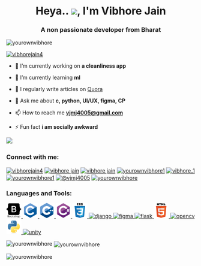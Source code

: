 <h1 align="center">Heya.. <img src="https://raw.githubusercontent.com/TheDudeThatCode/TheDudeThatCode/master/Assets/Hi.gif" width="40" >, I'm Vibhore Jain</h1>
<h3 align="center">A non passionate developer from Bharat</h3>

<p align="left"> <img src="https://komarev.com/ghpvc/?username=yourownvibhore&label=Profile%20views&color=0e75b6&style=flat" alt="yourownvibhore" /> </p>
<!-- 
<p align="left"> <a href="https://github.com/ryo-ma/github-profile-trophy"><img src="https://github-profile-trophy.vercel.app/?username=yourownvibhore" alt="yourownvibhore" /></a> </p> -->

<p align="left"> <a href="https://twitter.com/vibhorejain4" target="_blank"><img src="https://img.shields.io/twitter/follow/vibhorejain4?logo=twitter&style=for-the-badge" alt="vibhorejain4" /></a> </p>

- 🔭 I’m currently working on **a cleanliness app**

- 🌱 I’m currently learning **ml**

- 📝 I regularly write articles on [Quora](https://t.co/588oIUzMDW)

- 💬 Ask me about **c, python, UI/UX, figma, CP**

- 📫 How to reach me **vjmj4005@gmail.com**

- ⚡ Fun fact **i am socially awkward**

<img src="https://user-images.githubusercontent.com/78909117/193577978-12043c12-5409-4d4d-a145-b03d9e59be3c.gif">

<h3 align="left">Connect with me:</h3>
<p align="left">
<a href="https://twitter.com/vibhorejain4" target="_blank"><img align="center" src="https://raw.githubusercontent.com/rahuldkjain/github-profile-readme-generator/master/src/images/icons/Social/twitter.svg" alt="vibhorejain4" height="30" width="40" /></a>
<a href="https://www.linkedin.com/in/vibhore-jain-4b11a8179/" target="_blank"><img align="center" src="https://raw.githubusercontent.com/rahuldkjain/github-profile-readme-generator/master/src/images/icons/Social/linked-in-alt.svg" alt="vibhore jain" height="30" width="40" /></a>
<a href="https://www.facebook.com/vibhorejain.jain/" target="_blank"><img align="center" src="https://raw.githubusercontent.com/rahuldkjain/github-profile-readme-generator/master/src/images/icons/Social/facebook.svg" alt="vibhore jain" height="30" width="40" /></a>
<a href="https://instagram.com/yourownvibhore1" target="_blank"><img align="center" src="https://raw.githubusercontent.com/rahuldkjain/github-profile-readme-generator/master/src/images/icons/Social/instagram.svg" alt="yourownvibhore1" height="30" width="40" /></a>
<a href="https://www.codechef.com/users/vibhore_1" target="_blank"><img align="center" src="https://cdn.jsdelivr.net/npm/simple-icons@3.1.0/icons/codechef.svg" alt="vibhore_1" height="30" width="40" /></a>
<a href="https://www.hackerrank.com/yourownvibhore1" target="_blank"><img align="center" src="https://raw.githubusercontent.com/rahuldkjain/github-profile-readme-generator/master/src/images/icons/Social/hackerrank.svg" alt="yourownvibhore1" height="30" width="40" /></a>
<a href="https://www.hackerearth.com/@vjmj4005" target="_blank"><img align="center" src="https://raw.githubusercontent.com/rahuldkjain/github-profile-readme-generator/master/src/images/icons/Social/hackerearth.svg" alt="@vjmj4005" height="30" width="40" /></a>
<a href="https://auth.geeksforgeeks.org/user/yourownvibhore" target="_blank"><img align="center" src="https://raw.githubusercontent.com/rahuldkjain/github-profile-readme-generator/master/src/images/icons/Social/geeks-for-geeks.svg" alt="yourownvibhore" height="30" width="40" /></a>
</p>

<h3 align="left">Languages and Tools:</h3>
<p align="left"> <a href="https://getbootstrap.com" target="_blank" rel="noreferrer"> <img src="https://raw.githubusercontent.com/devicons/devicon/master/icons/bootstrap/bootstrap-plain-wordmark.svg" alt="bootstrap" width="40" height="40"/> </a> <a href="https://www.cprogramming.com/" target="_blank" rel="noreferrer"> <img src="https://raw.githubusercontent.com/devicons/devicon/master/icons/c/c-original.svg" alt="c" width="40" height="40"/> </a> <a href="https://www.w3schools.com/cpp/" target="_blank" rel="noreferrer"> <img src="https://raw.githubusercontent.com/devicons/devicon/master/icons/cplusplus/cplusplus-original.svg" alt="cplusplus" width="40" height="40"/> </a> <a href="https://www.w3schools.com/cs/" target="_blank" rel="noreferrer"> <img src="https://raw.githubusercontent.com/devicons/devicon/master/icons/csharp/csharp-original.svg" alt="csharp" width="40" height="40"/> </a> <a href="https://www.w3schools.com/css/" target="_blank" rel="noreferrer"> <img src="https://raw.githubusercontent.com/devicons/devicon/master/icons/css3/css3-original-wordmark.svg" alt="css3" width="40" height="40"/> </a> <a href="https://www.djangoproject.com/" target="_blank" rel="noreferrer"> <img src="https://cdn.worldvectorlogo.com/logos/django.svg" alt="django" width="40" height="40"/> </a> <a href="https://www.figma.com/" target="_blank" rel="noreferrer"> <img src="https://www.vectorlogo.zone/logos/figma/figma-icon.svg" alt="figma" width="40" height="40"/> </a> <a href="https://flask.palletsprojects.com/" target="_blank" rel="noreferrer"> <img src="https://www.vectorlogo.zone/logos/pocoo_flask/pocoo_flask-icon.svg" alt="flask" width="40" height="40"/> </a> <a href="https://www.w3.org/html/" target="_blank" rel="noreferrer"> <img src="https://raw.githubusercontent.com/devicons/devicon/master/icons/html5/html5-original-wordmark.svg" alt="html5" width="40" height="40"/> </a> <a href="https://opencv.org/" target="_blank" rel="noreferrer"> <img src="https://www.vectorlogo.zone/logos/opencv/opencv-icon.svg" alt="opencv" width="40" height="40"/> </a> <a href="https://www.python.org" target="_blank" rel="noreferrer"> <img src="https://raw.githubusercontent.com/devicons/devicon/master/icons/python/python-original.svg" alt="python" width="40" height="40"/> </a> <a href="https://unity.com/" target="_blank" rel="noreferrer"> <img src="https://www.vectorlogo.zone/logos/unity3d/unity3d-icon.svg" alt="unity" width="40" height="40"/> </a> </p>

<p><img align="left" src="https://github-readme-stats.vercel.app/api/top-langs?username=yourownvibhore&show_icons=true&locale=en&layout=compact" alt="yourownvibhore" /></p>

<p>&nbsp;<img align="center" src="https://github-readme-stats.vercel.app/api?username=yourownvibhore&show_icons=true&locale=en" alt="yourownvibhore" /></p>

<p><img align="center" src="https://github-readme-streak-stats.herokuapp.com/?user=yourownvibhore&" alt="yourownvibhore" /></p>
